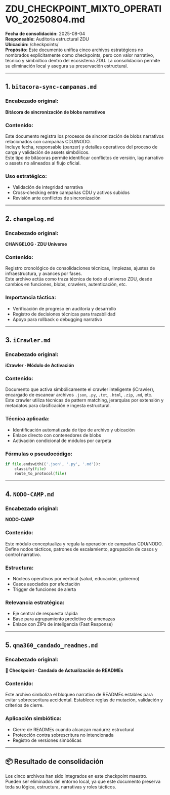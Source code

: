 # ZDU_CHECKPOINT_MIXTO_OPERATIVO_20250804.md

**Fecha de consolidación:** 2025-08-04  
**Responsable:** Auditoría estructural ZDU  
**Ubicación:** /checkpoints/  
**Propósito:** Este documento unifica cinco archivos estratégicos no nombrados explícitamente como checkpoints, pero con valor narrativo, técnico y simbiótico dentro del ecosistema ZDU. La consolidación permite su eliminación local y asegura su preservación estructural.

---

## 1. `bitacora-sync-campanas.md`

### Encabezado original:
**Bitácora de sincronización de blobs narrativos**

### Contenido:
Este documento registra los procesos de sincronización de blobs narrativos relacionados con campañas CDU/NODO.  
Incluye fecha, responsable (panzer) y detalles operativos del proceso de carga y validación de assets simbólicos.  
Este tipo de bitácoras permite identificar conflictos de versión, lag narrativo o assets no alineados al flujo oficial.

### Uso estratégico:
- Validación de integridad narrativa
- Cross-checking entre campañas CDU y activos subidos
- Revisión ante conflictos de sincronización

---

## 2. `changelog.md`

### Encabezado original:
**CHANGELOG · ZDU Universe**

### Contenido:
Registro cronológico de consolidaciones técnicas, limpiezas, ajustes de infraestructura, y avances por fases.  
Este archivo actúa como traza técnica de todo el universo ZDU, desde cambios en funciones, blobs, crawlers, autenticación, etc.

### Importancia táctica:
- Verificación de progreso en auditoría y desarrollo
- Registro de decisiones técnicas para trazabilidad
- Apoyo para rollback o debugging narrativo

---

## 3. `iCrawler.md`

### Encabezado original:
**iCrawler · Módulo de Activación**

### Contenido:
Documento que activa simbólicamente el crawler inteligente (iCrawler), encargado de escanear archivos `.json`, `.py`, `.txt`, `.html`, `.zip`, `.md`, etc.  
Este crawler utiliza técnicas de pattern matching, jerarquías por extensión y metadatos para clasificación e ingesta estructural.

### Técnica aplicada:
- Identificación automatizada de tipo de archivo y ubicación
- Enlace directo con contenedores de blobs
- Activación condicional de módulos por carpeta

### Fórmulas o pseudocódigo:
```python
if file.endswith(('.json', '.py', '.md')):
    classify(file)
    route_to_protocol(file)
```

---

## 4. `NODO-CAMP.md`

### Encabezado original:
**NODO-CAMP**

### Contenido:
Este módulo conceptualiza y regula la operación de campañas CDU/NODO. Define nodos tácticos, patrones de escalamiento, agrupación de casos y control narrativo.

### Estructura:
- Núcleos operativos por vertical (salud, educación, gobierno)
- Casos asociados por afectación
- Trigger de funciones de alerta

### Relevancia estratégica:
- Eje central de respuesta rápida
- Base para agrupamiento predictivo de amenazas
- Enlace con ZIPs de inteligencia (Fast Response)

---

## 5. `qma360_candado_readmes.md`

### Encabezado original:
**🔐 Checkpoint · Candado de Actualización de READMEs**

### Contenido:
Este archivo simboliza el bloqueo narrativo de READMEs estables para evitar sobreescritura accidental. Establece reglas de mutación, validación y criterios de cierre.

### Aplicación simbiótica:
- Cierre de READMEs cuando alcanzan madurez estructural
- Protección contra sobrescritura no intencionada
- Registro de versiones simbólicas

---

## 📦 Resultado de consolidación

Los cinco archivos han sido integrados en este checkpoint maestro.  
Pueden ser eliminados del entorno local, ya que este documento preserva toda su lógica, estructura, narrativas y roles tácticos.


